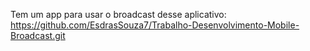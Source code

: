 Tem um app para usar o broadcast desse aplicativo:
https://github.com/EsdrasSouza7/Trabalho-Desenvolvimento-Mobile-Broadcast.git
